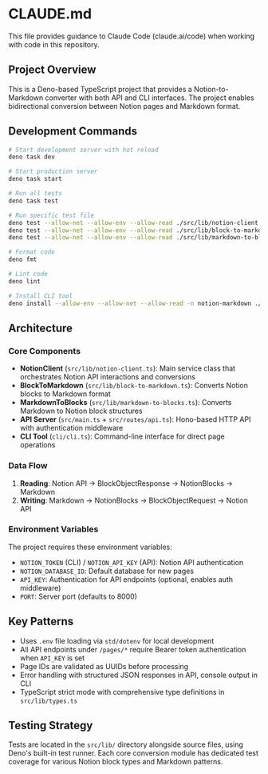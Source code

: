 # CLAUDE.md

This file provides guidance to Claude Code (claude.ai/code) when working with code in this repository.

## Project Overview

This is a Deno-based TypeScript project that provides a Notion-to-Markdown converter with both API and CLI interfaces. The project enables bidirectional conversion between Notion pages and Markdown format.

## Development Commands

```bash
# Start development server with hot reload
deno task dev

# Start production server
deno task start

# Run all tests
deno task test

# Run specific test file
deno test --allow-net --allow-env --allow-read ./src/lib/notion-client.test.ts
deno test --allow-net --allow-env --allow-read ./src/lib/block-to-markdown.test.ts
deno test --allow-net --allow-env --allow-read ./src/lib/markdown-to-blocks.test.ts

# Format code
deno fmt

# Lint code
deno lint

# Install CLI tool
deno install --allow-env --allow-net --allow-read -n notion-markdown ./cli/cli.ts
```

## Architecture

### Core Components

- **NotionClient** (`src/lib/notion-client.ts`): Main service class that orchestrates Notion API interactions and conversions
- **BlockToMarkdown** (`src/lib/block-to-markdown.ts`): Converts Notion blocks to Markdown format
- **MarkdownToBlocks** (`src/lib/markdown-to-blocks.ts`): Converts Markdown to Notion block structures
- **API Server** (`src/main.ts` + `src/routes/api.ts`): Hono-based HTTP API with authentication middleware
- **CLI Tool** (`cli/cli.ts`): Command-line interface for direct page operations

### Data Flow

1. **Reading**: Notion API → BlockObjectResponse → NotionBlocks → Markdown
2. **Writing**: Markdown → NotionBlocks → BlockObjectRequest → Notion API

### Environment Variables

The project requires these environment variables:

- `NOTION_TOKEN` (CLI) / `NOTION_API_KEY` (API): Notion API authentication
- `NOTION_DATABASE_ID`: Default database for new pages
- `API_KEY`: Authentication for API endpoints (optional, enables auth middleware)
- `PORT`: Server port (defaults to 8000)

## Key Patterns

- Uses `.env` file loading via `std/dotenv` for local development
- All API endpoints under `/pages/*` require Bearer token authentication when `API_KEY` is set
- Page IDs are validated as UUIDs before processing
- Error handling with structured JSON responses in API, console output in CLI
- TypeScript strict mode with comprehensive type definitions in `src/lib/types.ts`

## Testing Strategy

Tests are located in the `src/lib/` directory alongside source files, using Deno's built-in test runner. Each core conversion module has dedicated test coverage for various Notion block types and Markdown patterns.
